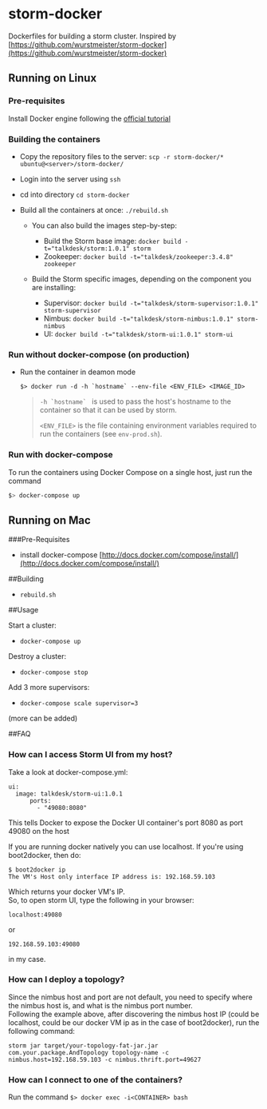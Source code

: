 storm-docker
============

Dockerfiles for building a storm cluster. Inspired by [https://github.com/wurstmeister/storm-docker](https://github.com/wurstmeister/storm-docker)

## Running on Linux 

### Pre-requisites
Install Docker engine following the [official tutorial](https://docs.docker.com/engine/installation/linux/ubuntulinux/)

### Building the containers
- Copy the repository files to the server:
	`scp -r storm-docker/* ubuntu@<server>/storm-docker/`

- Login into the server using `ssh`
- cd into directory 
	`cd storm-docker`

- Build all the containers at once: `./rebuild.sh`

	- You can also build the images step-by-step:
		- Build the Storm base image:
		 `docker build -t="talkdesk/storm:1.0.1" storm`
		- Zookeeper: `docker build -t="talkdesk/zookeeper:3.4.8" zookeeper`
	
	- Build the Storm specific images, depending on the component you are installing:
		- Supervisor: `docker build -t="talkdesk/storm-supervisor:1.0.1" storm-supervisor`
		- Nimbus: `docker build -t="talkdesk/storm-nimbus:1.0.1" storm-nimbus`
		- UI: `docker build -t="talkdesk/storm-ui:1.0.1" storm-ui` 
			
### Run without docker-compose (on production)
- Run the container in deamon mode

	```
	$> docker run -d -h `hostname` --env-file <ENV_FILE> <IMAGE_ID> 
	```
	> ```-h `hostname` ``` is used to pass the host's hostname to the container so that it can be used by storm.
	>
	> ```<ENV_FILE>``` is the file containing environment variables required to run the containers (see `env-prod.sh`).

### Run with docker-compose
To run the containers using Docker Compose on a single host, just run the command

```sh
$> docker-compose up
``` 

## Running on Mac

###Pre-Requisites

- install docker-compose [http://docs.docker.com/compose/install/](http://docs.docker.com/compose/install/)


##Building

- ```rebuild.sh```

##Usage

Start a cluster:

- ```docker-compose up```

Destroy a cluster:

- ```docker-compose stop```

Add 3 more supervisors:

- ```docker-compose scale supervisor=3```

(more can be added)

##FAQ
### How can I access Storm UI from my host?
Take a look at docker-compose.yml:

    ui:
      image: talkdesk/storm-ui:1.0.1
	      ports:
	        - "49080:8080"

This tells Docker to expose the Docker UI container's port 8080 as port 49080 on the host<br/>

If you are running docker natively you can use localhost. If you're using boot2docker, then do:

    $ boot2docker ip
    The VM's Host only interface IP address is: 192.168.59.103

Which returns your docker VM's IP.<br/>
So, to open storm UI, type the following in your browser:

    localhost:49080

or

    192.168.59.103:49080

in my case.

### How can I deploy a topology?
Since the nimbus host and port are not default, you need to specify where the nimbus host is, and what is the nimbus port number.<br/>
Following the example above, after discovering the nimbus host IP (could be localhost, could be our docker VM ip as in the case of boot2docker), run the following command:

    storm jar target/your-topology-fat-jar.jar com.your.package.AndTopology topology-name -c nimbus.host=192.168.59.103 -c nimbus.thrift.port=49627

### How can I connect to one of the containers?
Run the command `$> docker exec -i<CONTAINER> bash`
